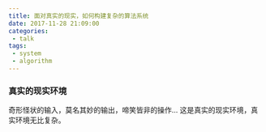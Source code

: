 ```yaml
---
title: 面对真实的现实，如何构建复杂的算法系统
date: 2017-11-28 21:09:00
categories:
 - talk
tags:
 - system
 - algorithm
---
```


### 真实的现实环境

奇形怪状的输入，莫名其妙的输出，啼笑皆非的操作... 这是真实的现实环境，真实环境无比复杂。

